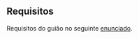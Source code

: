 ## Requisitos
Requisitos do guião no seguinte [enunciado](https://github.com/Katilho/LI3/blob/main/guiao-1/LEI-LI3%20Guia%CC%83o%20I.pdf).
